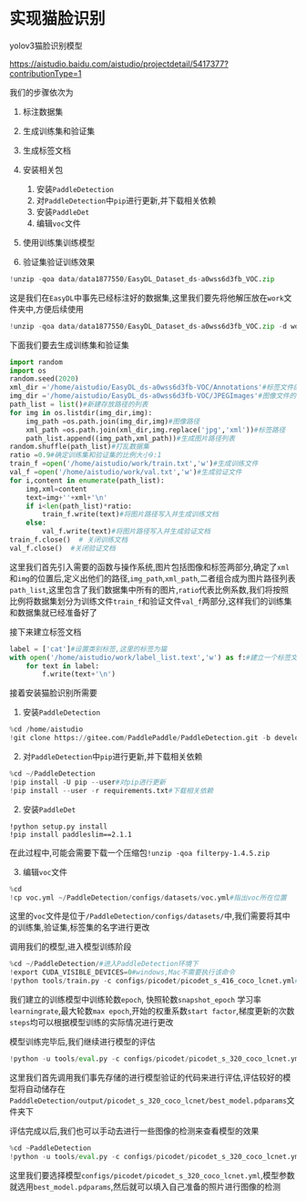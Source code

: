 # 实现猫脸识别



yolov3猫脸识别模型

https://aistudio.baidu.com/aistudio/projectdetail/5417377?contributionType=1



我们的步骤依次为

1. 标注数据集
2. 生成训练集和验证集
3. 生成标签文档
4. 安装相关包
   1. 安装`PaddleDetection`
   2. 对`PaddleDetection`中`pip`进行更新,并下载相关依赖
   3. 安装`PaddleDet`
   4. 编辑`voc`文件

5. 使用训练集训练模型
6. 验证集验证训练效果





```python
!unzip -qoa data/data1877550/EasyDL_Dataset_ds-a0wss6d3fb_VOC.zip
```

这是我们在`EasyDL`中事先已经标注好的数据集,这里我们要先将他解压放在`work`文件夹中,方便后续使用

```python
!unzip -qoa data/data1877550/EasyDL_Dataset_ds-a0wss6d3fb_VOC.zip -d work/
```

下面我们要去生成训练集和验证集

```python
import random
import os
random.seed(2020)
xml_dir ='/home/aistudio/EasyDL_ds-a0wss6d3fb-VOC/Annotations'#标签文件的地址
img_dir ='/home/aistudio/EasyDL_ds-a0wss6d3fb-VOC/JPEGImages'#图像文件的地址
path_list = list()#新建存放路径的列表
for img in os.listdir(img_dir,img):
    img_path =os.path.join(img_dir,img)#图像路径
    xml_path =os.path.join(xml_dir,img.replace('jpg','xml'))#标签路径
    path_list.append((img_path,xml_path))#生成图片路径列表
random.shuffle(path_list)#打乱数据集
ratio =0.9#确定训练集和验证集的比例大小9:1
train_f =open('/home/aistudio/work/train.txt','w')#生成训练文件
val_f =open('/home/aistudio/work/val.txt','w')#生成验证文件
for i,content in enumerate(path_list):
    img,xml=content
    text=img+''+xml+'\n'
    if i<len(path_list)*ratio:
        train_f.write(text)#将图片路径写入并生成训练文档
    else:
        val_f.write(text)#将图片路径写入并生成验证文档
train_f.close()  # 关闭训练文档
val_f.close()  #关闭验证文档
```

这里我们首先引入需要的函数与操作系统,图片包括图像和标签两部分,确定了`xml`和`img`的位置后,定义出他们的路径,`img_path`,`xml_path`,二者组合成为图片路径列表`path_list`,这里包含了我们数据集中所有的图片,`ratio`代表比例系数,我们将按照比例将数据集划分为训练文件`train_f`和验证文件`val_f`两部分,这样我们的训练集和数据集就已经准备好了



接下来建立标签文档

```python 
label = ['cat']#设置类别标签,这里的标签为猫
with open('/home/aistudio/work/label_list.text','w') as f:#建立一个标签文档
    for text in label:
        f.write(text+'\n')
```

接着安装猫脸识别所需要

1. 安装`PaddleDetection`

```python
%cd /home/aistudio
!git clone https://gitee.com/PaddlePaddle/PaddleDetection.git -b develop --depth 1
```

2. 对`PaddleDetection`中`pip`进行更新,并下载相关依赖

```python
%cd ~/PaddleDetection
!pip install -U pip --user#对pip进行更新
!pip install --user -r requirements.txt#下载相关依赖
```

2. 安装`PaddleDet`

```!
!python setup.py install
!pip install paddleslim==2.1.1
```

在此过程中,可能会需要下载一个压缩包`!unzip -qoa filterpy-1.4.5.zip`

3. 编辑`voc`文件

```python
%cd 
!cp voc.yml ~/PaddleDetection/configs/datasets/voc.yml#指出voc所在位置
```

这里的`voc`文件是位于`/PaddleDetection/configs/datasets/`中,我们需要将其中的训练集,验证集,标签集的名字进行更改



调用我们的模型,进入模型训练阶段

```python
%cd ~/PaddleDetection/#进入PaddleDetection环境下
!export CUDA_VISIBLE_DEVICES=0#windows,Mac不需要执行该命令
!python tools/train.py -c configs/picodet/picodet_s_416_coco_lcnet.yml#训练模型的配置文件 --eval#开启边训练边测试的模式--use_vdl=True#打开VisualDL来记录训练数据 --vdl_log_dir="./output"#指定训练数据的存储路径
```

我们建立的训练模型中训练轮数`epoch`, 快照轮数`snapshot_epoch`  学习率`learningrate`,最大轮数`max epoch`,开始的权重系数`start factor`,梯度更新的次数`steps`均可以根据模型训练的实际情况进行更改



模型训练完毕后,我们继续进行模型的评估

```python
!python -u tools/eval.py -c configs/picodet/picodet_s_320_coco_lcnet.yml#评估模型的配置文件 -o weights=output/picodet_s_320_coco_lcnet/best_model.pdparams#最优模型的储存位置
```



这里我们首先调用我们事先存储的进行模型验证的代码来进行评估,评估较好的模型将自动储存在`PadddleDetection/output/picodet_s_320_coco_lcnet/best_model.pdparams`文件夹下

评估完成以后,我们也可以手动去进行一些图像的检测来查看模型的效果

```python
%cd ~PaddleDetection
!python -u tools/eval.py -c configs/picodet/picodet_s_320_coco_lcnet.yml#配置文件 -o weights=output/picodet_s_320_coco_lcnet/best_model.pdparams#配置文件的参数 --infer_img=/home/aistudio/....#这里填入图片名称jpg
```



这里我们要选择模型`configs/picodet/picodet_s_320_coco_lcnet.yml`,模型参数就选用`best_model.pdparams`,然后就可以填入自己准备的照片进行图像的检测